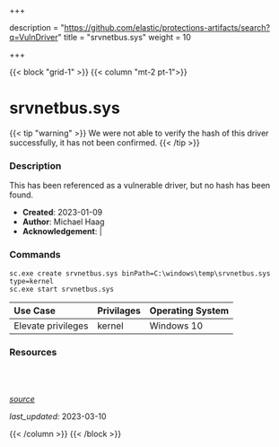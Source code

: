 +++

description = "https://github.com/elastic/protections-artifacts/search?q=VulnDriver"
title = "srvnetbus.sys"
weight = 10

+++


{{< block "grid-1" >}}
{{< column "mt-2 pt-1">}}


# srvnetbus.sys 


{{< tip "warning" >}}
We were not able to verify the hash of this driver successfully, it has not been confirmed.
{{< /tip >}}


### Description

This has been referenced as a vulnerable driver, but no hash has been found.

- **Created**: 2023-01-09
- **Author**: Michael Haag
- **Acknowledgement**:  | [](https://twitter.com/)

### Commands

```
sc.exe create srvnetbus.sys binPath=C:\windows\temp\srvnetbus.sys type=kernel
sc.exe start srvnetbus.sys
```

| Use Case | Privilages | Operating System | 
|:---- | ---- | ---- |
| Elevate privileges | kernel | Windows 10 |

### Resources
<br>
<br>



[*source*](https://github.com/magicsword-io/LOLDrivers/tree/main/yaml/srvnetbus.sys.yml)

*last_updated:* 2023-03-10








{{< /column >}}
{{< /block >}}

